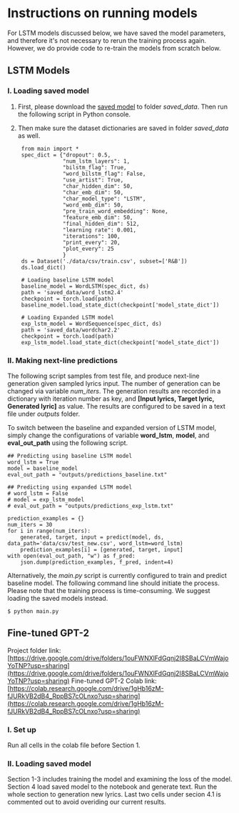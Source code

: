 # Instructions on running models

For LSTM models discussed below, we have saved the model parameters, and therefore it's not necessary to rerun the training process again. However, we do provide code to re-train the models from scratch below.

## LSTM Models

### I. Loading saved model

1. First, please download the [saved model]() to folder *saved_data*. Then run the following script in Python console.

2. Then make sure the dataset dictionaries are saved in folder *saved_data* as well.


        from main import *
        spec_dict = {"dropout": 0.5,
                     "num_lstm_layers": 1,
                     "bilstm_flag": True,
                     "word_bilstm_flag": False,
                     "use_artist": True,
                     "char_hidden_dim": 50,
                     "char_emb_dim": 50,
                     "char_model_type": "LSTM",
                     "word_emb_dim": 50,
                     "pre_train_word_embedding": None,
                     "feature_emb_dim": 50,
                     "final_hidden_dim": 512,
                     "learning rate": 0.001,
                     "iterations": 100,
                     "print_every": 20,
                     "plot_every": 25
                     }
        ds = Dataset('./data/csv/train.csv', subset=['R&B'])
        ds.load_dict()
    
        # Loading baseline LSTM model             
        baseline_model = WordLSTM(spec_dict, ds)
        path = 'saved_data/word_lstm2.4'
        checkpoint = torch.load(path)
        baseline_model.load_state_dict(checkpoint['model_state_dict'])
        
        # Loading Expanded LSTM model
        exp_lstm_model = WordSequence(spec_dict, ds)
        path = 'saved_data/wordchar2.2'
        checkpoint = torch.load(path)
        exp_lstm_model.load_state_dict(checkpoint['model_state_dict'])
 
    
### II. Making next-line predictions

The following script samples from test file, and produce next-line generation given sampled lyrics input. The number of generation can be changed via variable *num_iters*. The generation results are recorded in a dictionary with iteration number as key, and **\[Input lyrics, Target lyric, Generated lyric\]** as value. The results are configured to be saved in a text file under *outputs* folder.

To switch between the baseline and expanded version of LSTM model, simply change the configurations of variable **word_lstm**, **model**, and **eval_out_path** using the following script. 



    ## Predicting using baseline LSTM model
    word_lstm = True
    model = baseline_model
    eval_out_path = "outputs/predictions_baseline.txt"
    
    ## Predicting using expanded LSTM model
    # word_lstm = False
    # model = exp_lstm_model
    # eval_out_path = "outputs/predictions_exp_lstm.txt"
    
    prediction_examples = {}
    num_iters = 30
    for i in range(num_iters):
        generated, target, input = predict(model, ds, data_path='data/csv/test_new.csv', word_lstm=word_lstm)
        prediction_examples[i] = [generated, target, input]
    with open(eval_out_path, "w") as f_pred:
        json.dump(prediction_examples, f_pred, indent=4)

Alternatively, the *main.py* script is currently configured to train and predict baseline model. The following command line should initiate the process. Please note that the training process is time-consuming. We suggest loading the saved models instead.
    
    $ python main.py 
     
    
    
## Fine-tuned GPT-2
Project folder link: [https://drive.google.com/drive/folders/1ouFWNXlFdGqnj2I8SBaLCVmWajoYoTNP?usp=sharing](https://drive.google.com/drive/folders/1ouFWNXlFdGqnj2I8SBaLCVmWajoYoTNP?usp=sharing)
Fine-tuned GPT-2 Colab link: [https://colab.research.google.com/drive/1gHb16zM-fJURkVB2dB4_RppBS7cOLnxo?usp=sharing](https://colab.research.google.com/drive/1gHb16zM-fJURkVB2dB4_RppBS7cOLnxo?usp=sharing)

### I. Set up
Run all cells in the colab file before Section 1.

### II. Loading saved model
Section 1-3 includes training the model and examining the loss of the model.
Section 4 load saved model to the notebook and generate text. Run the whole section to generation new lyrics. Last two cells under secion 4.1 is commented out to avoid overiding our current results.
